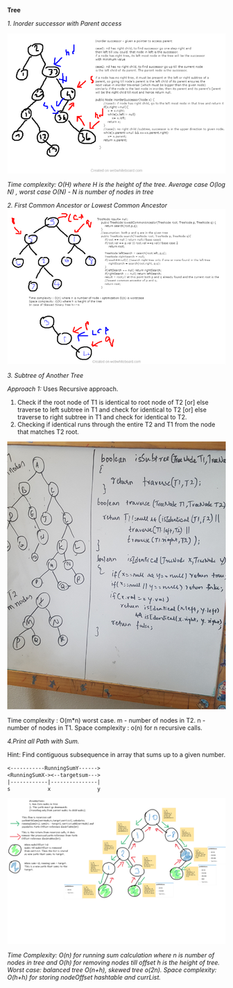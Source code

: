 **Tree**

*1. Inorder successor with Parent access*

![Image](https://github.com/Miraarchana/KalAcademy/blob/master/BST-InorderSuccessorParentAccess.png)

*Time complexity: O(H) where H is the height of the tree. Average case O(log N) , worst case  O(N) - N is number of nodes in tree*

*2. First Common Ancestor or Lowest Common Ancestor*
![Image](https://github.com/Miraarchana/KalAcademy/blob/master/LowestCommonAncestorBT.png)

*3. Subtree of Another Tree*

*Approach 1:*
Uses Recursive approach.
1. Check if the root node of T1 is identical to root node of T2 [or] else traverse to left subtree in T1 and check for identical to T2
[or] else traverse to right subtree in T1 and check for identical to T2.
2. Checking if identical runs through the entire T2 and T1 from the node that matches T2 root.

![Image](https://github.com/Miraarchana/KalAcademy/blob/master/SubtreeOfAnotherTree.jpg)


Time complexity : O(m*n) worst case. m - number of nodes in T2. n - number of nodes in T1.
Space complexity : o(n) for n recursive calls.

*4.Print all Path with Sum.*

Hint: Find contiguous subsequence in array that sums up to a given number.

```
<-----------RunningSumY------>
<RunningSumX-><--targetsum--->
|------------|---------------|
s            x               y
```
![Image](https://github.com/Miraarchana/KalAcademy/blob/master/PathWithSumsPrint_1.png)
  
  *Time Complexity: O(n) for running sum calculation where n is number of nodes in tree and O(h) for removing nodes till offset h is the height of tree. Worst case: balanced tree O(n+h), skewed tree o(2n).
  Space complexity: O(h+h) for storing nodeOffset hashtable and currList.*
  
